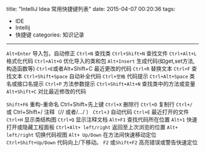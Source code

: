 title: "IntelliJ Idea 常用快捷键列表"
date: 2015-04-07 00:20:36
tags: 
- IDE
- Intellij
- 快捷键
categories: 知识记录
---
`Alt+Enter` 导入包，自动修正
`Ctrl+N`   查找类
`Ctrl+Shift+N` 查找文件
`Ctrl+Alt+L`  格式化代码
`Ctrl+Alt+O` 优化导入的类和包
`Alt+Insert` 生成代码(如get,set方法,构造函数等)
`Ctrl+E`或者Alt+Shift+C  最近更改的代码
`Ctrl+R` 替换文本
`Ctrl+F` 查找文本
`Ctrl+Shift+Space` 自动补全代码
`Ctrl+空格` 代码提示
`Ctrl+Alt+Space` 类名或接口名提示
`Ctrl+P` 方法参数提示
`Ctrl+Shift+Alt+N` 查找类中的方法或变量
`Alt+Shift+C` 对比最近修改的代码

`Shift+F6` 重构-重命名
Ctrl+Shift+先上键
`Ctrl+X` 删除行
`Ctrl+D` 复制行
`Ctrl+/` 或 Ctrl+Shift+/ 注释（// 或者/*...*/ ）
`Ctrl+J` 自动代码
`Ctrl+E` 最近打开的文件
`Ctrl+H` 显示类结构图
`Ctrl+Q` 显示注释文档
`Alt+F1` 查找代码所在位置
`Alt+1` 快速打开或隐藏工程面板
`Ctrl+Alt+ left/right` 返回至上次浏览的位置
`Alt+ left/right` 切换代码视图
`Alt+ Up/Down` 在方法间快速移动定位
`Ctrl+Shift+Up/Down` 代码向上/下移动。
`F2` 或`Shift+F2` 高亮错误或警告快速定位
